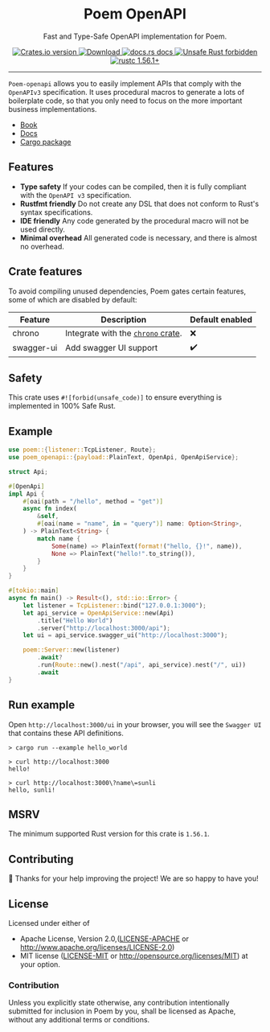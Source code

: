 <h1 align="center">Poem OpenAPI</h1>

<p align="center">Fast and Type-Safe OpenAPI implementation for Poem.</p>
<div align="center">
  <!-- Crates version -->
  <a href="https://crates.io/crates/poem-openapi">
    <img src="https://img.shields.io/crates/v/poem-openapi.svg?style=flat-square"
    alt="Crates.io version" />
  </a>
  <!-- Downloads -->
  <a href="https://crates.io/crates/poem-openapi">
    <img src="https://img.shields.io/crates/d/poem-openapi.svg?style=flat-square"
      alt="Download" />
  </a>
  <!-- docs.rs docs -->
  <a href="https://docs.rs/poem-openapi">
    <img src="https://img.shields.io/badge/docs-latest-blue.svg?style=flat-square"
      alt="docs.rs docs" />
  </a>
  <a href="https://github.com/rust-secure-code/safety-dance/">
    <img src="https://img.shields.io/badge/unsafe-forbidden-success.svg?style=flat-square"
      alt="Unsafe Rust forbidden" />
  </a>
  <a href="https://blog.rust-lang.org/2021/11/01/Rust-1.56.1.html">
    <img src="https://img.shields.io/badge/rustc-1.56.1+-ab6000.svg"
      alt="rustc 1.56.1+" />
  </a>
</div>

***

`Poem-openapi` allows you to easily implement APIs that comply with the `OpenAPIv3` specification.
It uses procedural macros to generate a lots of boilerplate code, so that you only need to focus on the more 
important business implementations.

* [Book](https://poem-web.github.io/poem/)
* [Docs](https://docs.rs/poem-openapi)
* [Cargo package](https://crates.io/crates/poem-openapi)

## Features

* **Type safety** If your codes can be compiled, then it is fully compliant with the `OpenAPI v3` specification.
* **Rustfmt friendly** Do not create any DSL that does not conform to Rust's syntax specifications.
* **IDE friendly** Any code generated by the procedural macro will not be used directly.
* **Minimal overhead** All generated code is necessary, and there is almost no overhead.

## Crate features

To avoid compiling unused dependencies, Poem gates certain features, some of which are disabled by default:

| Feature    | Description                                                  | Default enabled    |
| ---------- | ------------------------------------------------------------ | ------------------ |
| chrono     | Integrate with the [`chrono` crate](https://crates.io/crates/chrono). | :x:       |
| swagger-ui | Add swagger UI support                                       | :heavy_check_mark: |

## Safety

This crate uses `#![forbid(unsafe_code)]` to ensure everything is implemented in 100% Safe Rust.

## Example

```rust
use poem::{listener::TcpListener, Route};
use poem_openapi::{payload::PlainText, OpenApi, OpenApiService};

struct Api;

#[OpenApi]
impl Api {
    #[oai(path = "/hello", method = "get")]
    async fn index(
        &self,
        #[oai(name = "name", in = "query")] name: Option<String>,
    ) -> PlainText<String> {
        match name {
            Some(name) => PlainText(format!("hello, {}!", name)),
            None => PlainText("hello!".to_string()),
        }
    }
}

#[tokio::main]
async fn main() -> Result<(), std::io::Error> {
    let listener = TcpListener::bind("127.0.0.1:3000");
    let api_service = OpenApiService::new(Api)
        .title("Hello World")
        .server("http://localhost:3000/api");
    let ui = api_service.swagger_ui("http://localhost:3000");

    poem::Server::new(listener)
        .await?
        .run(Route::new().nest("/api", api_service).nest("/", ui))
        .await
}
```

## Run example

Open `http://localhost:3000/ui` in your browser, you will see the `Swagger UI` that contains these API definitions.

```shell
> cargo run --example hello_world

> curl http://localhost:3000
hello!

> curl http://localhost:3000\?name\=sunli
hello, sunli!        
```

## MSRV

The minimum supported Rust version for this crate is `1.56.1`.

## Contributing

:balloon: Thanks for your help improving the project! We are so happy to have you!


## License

Licensed under either of

* Apache License, Version 2.0,([LICENSE-APACHE](./LICENSE-APACHE) or http://www.apache.org/licenses/LICENSE-2.0)
* MIT license ([LICENSE-MIT](./LICENSE-MIT) or http://opensource.org/licenses/MIT)
  at your option.

### Contribution

Unless you explicitly state otherwise, any contribution intentionally submitted for inclusion in Poem by you, shall be licensed as Apache, without any additional terms or conditions.
